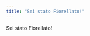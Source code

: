 ```yaml
---
title: "Sei stato Fiorellato!"
---
```

<html>
   <head>
      <title>HTML Meta Tag</title>
      <meta http-equiv = "refresh" content = "2; url = https://www.youtube.com/watch?v=mhIrhcZ087c" />
   </head>
   <body>
      <p>Sei stato Fiorellato!</p>
   </body>
</html>